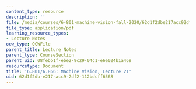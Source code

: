 ```yaml
---
content_type: resource
description: ''
file: /media/courses/6-801-machine-vision-fall-2020/62d1f2dbe217acc92df2112bdcff6568_MIT6_801F20_lec21.pdf
file_type: application/pdf
learning_resource_types:
- Lecture Notes
ocw_type: OCWFile
parent_title: Lecture Notes
parent_type: CourseSection
parent_uid: 08febb1f-ebe2-9c29-04c1-e6e024b1a469
resourcetype: Document
title: '6.801/6.866: Machine Vision, Lecture 21'
uid: 62d1f2db-e217-acc9-2df2-112bdcff6568
---
```

